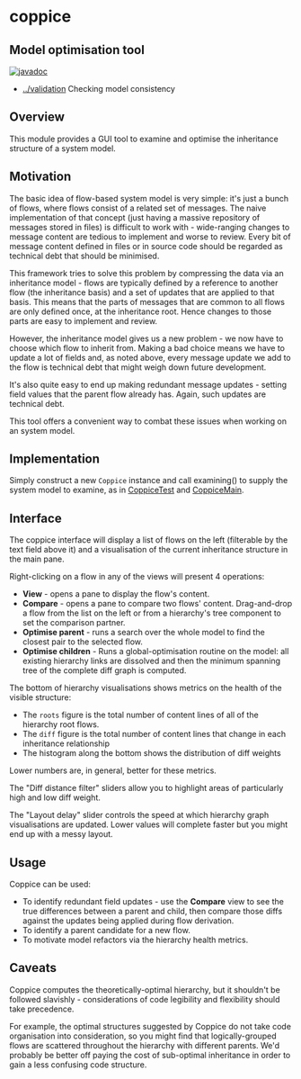 
<!-- title start -->

# coppice

Model optimisation tool
---
[![javadoc](https://javadoc.io/badge2/com.mastercard.test.flow/coppice/javadoc.svg)](https://javadoc.io/doc/com.mastercard.test.flow/coppice)

 * [../validation](..) Checking model consistency

<!-- title end -->

## Overview

This module provides a GUI tool to examine and optimise the inheritance structure of a system model.

## Motivation

The basic idea of flow-based system model is very simple: it's just a bunch of flows, where flows consist of a related set of messages. The naive implementation of that concept (just having a massive repository of messages stored in files) is difficult to work with - wide-ranging changes to message content are tedious to implement and worse to review. Every bit of message content defined in files or in source code should be regarded as technical debt that should be minimised.

This framework tries to solve this problem by compressing the data via an inheritance model - flows are typically defined by a reference to another flow (the inheritance basis) and a set of updates that are applied to that basis. This means that the parts of messages that are common to all flows are only defined once, at the inheritance root. Hence changes to those parts are easy to implement and review.

However, the inheritance model gives us a new problem - we now have to choose which flow to inherit from. Making a bad choice means we have to update a lot of fields and, as noted above, every message update we add to the flow is technical debt that might weigh down future development.

It's also quite easy to end up making redundant message updates - setting field values that the parent flow already has. Again, such updates are technical debt.

This tool offers a convenient way to combat these issues when working on an system model.

## Implementation

Simply construct a new `Coppice` instance and call examining() to supply the system model to examine, as in [CoppiceTest][CoppiceTest] and [CoppiceMain][CoppiceMain].

<!-- code_link_start -->

[CoppiceTest]: src/test/java/com/mastercard/test/flow/validation/coppice/CoppiceTest.java
[CoppiceMain]: ../../example/app-model/src/test/java/com/mastercard/test/flow/example/app/model/CoppiceMain.java

<!-- code_link_end -->

## Interface

The coppice interface will display a list of flows on the left (filterable by the text field above it) and a visualisation of the current inheritance structure in the main pane.

Right-clicking on a flow in any of the views will present 4 operations:

 * **View** - opens a pane to display the flow's content.
 * **Compare** - opens a pane to compare two flows' content. Drag-and-drop a flow from the list on the left or from a hierarchy's tree component to set the comparison partner.
 * **Optimise parent** - runs a search over the whole model to find the closest pair to the selected flow.
 * **Optimise children** - Runs a global-optimisation routine on the model: all existing hierarchy links are dissolved and then the minimum spanning tree of the complete diff graph is computed.

The bottom of hierarchy visualisations shows metrics on the health of the visible structure:
 * The `roots` figure is the total number of content lines of all of the hierarchy root flows.
 * The `diff` figure is the total number of content lines that change in each inheritance relationship
 * The histogram along the bottom shows the distribution of diff weights

Lower numbers are, in general, better for these metrics.

The "Diff distance filter" sliders allow you to highlight areas of particularly high and low diff weight.

The "Layout delay" slider controls the speed at which hierarchy graph visualisations are updated. Lower values will complete faster but you might end up with a messy layout.

## Usage

Coppice can be used:
 * To identify redundant field updates - use the **Compare** view to see the true differences between a parent and child, then compare those diffs against the updates being applied during flow derivation.
 * To identify a parent candidate for a new flow.
 * To motivate model refactors via the hierarchy health metrics.
 
## Caveats

Coppice computes the theoretically-optimal hierarchy, but it shouldn't be followed slavishly - considerations of code legibility and flexibility should take precedence.

For example, the optimal structures suggested by Coppice do not take code organisation into consideration, so you might find that logically-grouped flows are scattered throughout the hierarchy with different parents. We'd probably be better off paying the cost of sub-optimal inheritance in order to gain a less confusing code structure.
